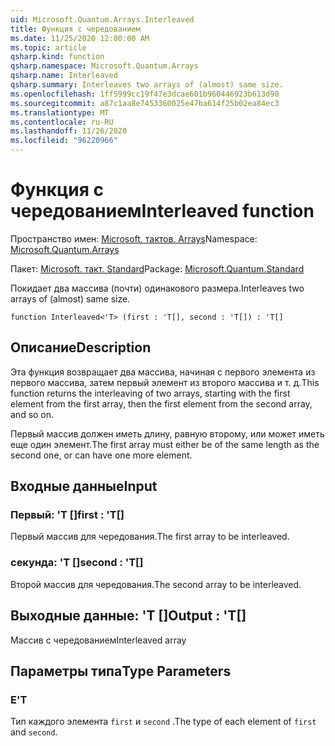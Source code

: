 ```yaml
---
uid: Microsoft.Quantum.Arrays.Interleaved
title: Функция с чередованием
ms.date: 11/25/2020 12:00:00 AM
ms.topic: article
qsharp.kind: function
qsharp.namespace: Microsoft.Quantum.Arrays
qsharp.name: Interleaved
qsharp.summary: Interleaves two arrays of (almost) same size.
ms.openlocfilehash: 1ff5999cc19f47e3dcae601b960446923b613d90
ms.sourcegitcommit: a87c1aa8e7453360025e47ba614f25b02ea84ec3
ms.translationtype: MT
ms.contentlocale: ru-RU
ms.lasthandoff: 11/26/2020
ms.locfileid: "96220966"
---
```

# <a name="interleaved-function"></a><span data-ttu-id="25d39-102">Функция с чередованием</span><span class="sxs-lookup"><span data-stu-id="25d39-102">Interleaved function</span></span>

<span data-ttu-id="25d39-103">Пространство имен: [Microsoft. тактов. Arrays](xref:Microsoft.Quantum.Arrays)</span><span class="sxs-lookup"><span data-stu-id="25d39-103">Namespace: [Microsoft.Quantum.Arrays](xref:Microsoft.Quantum.Arrays)</span></span>

<span data-ttu-id="25d39-104">Пакет: [Microsoft. такт. Standard](https://nuget.org/packages/Microsoft.Quantum.Standard)</span><span class="sxs-lookup"><span data-stu-id="25d39-104">Package: [Microsoft.Quantum.Standard](https://nuget.org/packages/Microsoft.Quantum.Standard)</span></span>


<span data-ttu-id="25d39-105">Покидает два массива (почти) одинакового размера.</span><span class="sxs-lookup"><span data-stu-id="25d39-105">Interleaves two arrays of (almost) same size.</span></span>

```qsharp
function Interleaved<'T> (first : 'T[], second : 'T[]) : 'T[]
```


## <a name="description"></a><span data-ttu-id="25d39-106">Описание</span><span class="sxs-lookup"><span data-stu-id="25d39-106">Description</span></span>

<span data-ttu-id="25d39-107">Эта функция возвращает два массива, начиная с первого элемента из первого массива, затем первый элемент из второго массива и т. д.</span><span class="sxs-lookup"><span data-stu-id="25d39-107">This function returns the interleaving of two arrays, starting with the first element from the first array, then the first element from the second array, and so on.</span></span>

<span data-ttu-id="25d39-108">Первый массив должен иметь длину, равную второму, или может иметь еще один элемент.</span><span class="sxs-lookup"><span data-stu-id="25d39-108">The first array must either be of the same length as the second one, or can have one more element.</span></span>

## <a name="input"></a><span data-ttu-id="25d39-109">Входные данные</span><span class="sxs-lookup"><span data-stu-id="25d39-109">Input</span></span>

### <a name="first--t"></a><span data-ttu-id="25d39-110">Первый: 'T []</span><span class="sxs-lookup"><span data-stu-id="25d39-110">first : 'T[]</span></span>

<span data-ttu-id="25d39-111">Первый массив для чередования.</span><span class="sxs-lookup"><span data-stu-id="25d39-111">The first array to be interleaved.</span></span>


### <a name="second--t"></a><span data-ttu-id="25d39-112">секунда: 'T []</span><span class="sxs-lookup"><span data-stu-id="25d39-112">second : 'T[]</span></span>

<span data-ttu-id="25d39-113">Второй массив для чередования.</span><span class="sxs-lookup"><span data-stu-id="25d39-113">The second array to be interleaved.</span></span>



## <a name="output--t"></a><span data-ttu-id="25d39-114">Выходные данные: 'T []</span><span class="sxs-lookup"><span data-stu-id="25d39-114">Output : 'T[]</span></span>

<span data-ttu-id="25d39-115">Массив с чередованием</span><span class="sxs-lookup"><span data-stu-id="25d39-115">Interleaved array</span></span>

## <a name="type-parameters"></a><span data-ttu-id="25d39-116">Параметры типа</span><span class="sxs-lookup"><span data-stu-id="25d39-116">Type Parameters</span></span>

### <a name="t"></a><span data-ttu-id="25d39-117">Е</span><span class="sxs-lookup"><span data-stu-id="25d39-117">'T</span></span>

<span data-ttu-id="25d39-118">Тип каждого элемента `first` и `second` .</span><span class="sxs-lookup"><span data-stu-id="25d39-118">The type of each element of `first` and `second`.</span></span>